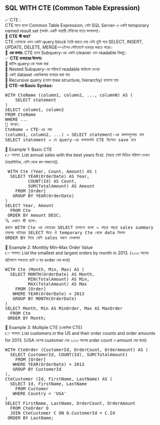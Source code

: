 ## SQL WITH CTE (Common Table Expression) 

✅ CTE : <br> 
CTE মানে হলো Common Table Expression, যেটা SQL Server-এ একটা temporary named result set (অর্থাৎ একটি অস্থায়ী টেবিলের মতো ফলাফল)। <br> 
🔹 <b>CTE কী করে? </b> <br> 
CTE তোমাকে এমন একটা query block তৈরি করতে দেয় যেটা তুমি পরে SELECT, INSERT, UPDATE, DELETE, MERGE—এইসব স্টেটমেন্টে ব্যবহার করতে পারো। <br> 
📌 <b>এক কথায়: </b> CTE হলো Subquery-এর একটা cleaner এবং readable বিকল্প। <br> 
✅ <b>CTE ব্যবহারের উদ্দেশ্য: </b>  <br>
🔹 জটিল query-কে সহজ করা  <br>
🔹 Nested Subquery-এর পরিবর্তে readable কাঠামো দেওয়া  <br>
🔹 একই dataset একাধিকবার ব্যবহার করা যায়  <br>
🔹 Recursive query (যেমন tree structure, hierarchy) বানানো যায়  <br>
🧩 <b>CTE-এর Basic Syntax: </b> 
<pre>
WITH CteName (column1, column2, ..., columnN) AS (
    SELECT statement
)
SELECT column1, column2
FROM CteName
WHERE ...
🔸 ব্যাখ্যা:
CteName → CTE-এর নাম
(column1, column2, ...) → SELECT statement-এর কলামগুলোর নাম
SELECT statement → যে query-এর ফলাফলটা CTE হিসেবে save হবে
</pre>
🧮 Example 1: Basic CTE <br> 
👉 সমস্যা: List annual sales with the best years first. (বছরে মোট বিক্রির পরিমাণ দেখাও (বছরভিত্তিক, বেশি থেকে কম সাজানো)). 
<pre>
 WITH Cte (Year, Count, Amount) AS (
  SELECT YEAR(OrderDate) AS Year,
         COUNT(Id) AS Count,
         SUM(TotalAmount) AS Amount
    FROM [Order]
   GROUP BY YEAR(OrderDate)
)
SELECT Year, Amount 
  FROM Cte
 ORDER BY Amount DESC;
🔍 এখানে কী হলো:
প্রথমে WITH Cte এর ভেতরের SELECT চালানো হলো → বছরে বছরে sales summary
তারপর বাইরের SELECT দিয়ে ঐ temporary Cte থেকে data নিলাম
ORDER BY দিয়ে বেশি sales আগে দেখালাম
</pre>
🧩 Example 2: Monthly Min–Max Order Value <br> 
👉 সমস্যা: List the smallest and largest orders by month in 2013.  (২০১৩ সালের প্রতিমাসে সবচেয়ে ছোট ও বড় order বের করো)
<pre>
WITH Cte (Month, Min, Max) AS (
  SELECT MONTH(OrderDate) AS Month,
         MIN(TotalAmount) AS Min,
         MAX(TotalAmount) AS Max
    FROM [Order]
   WHERE YEAR(OrderDate) = 2013
   GROUP BY MONTH(OrderDate)
)
SELECT Month, Min AS MinOrder, Max AS MaxOrder
  FROM Cte
 ORDER BY Month; 
</pre>
🧩 Example 3: Multiple CTE (একাধিক CTE) <br> 
👉 সমস্যা:  List customers in the US and their order counts and order amounts for 2013.  (USA দেশের customer দের ২০১৩ সালের order count ও amount বের করো) 
<pre>
WITH CteOrder (CustomerId, OrderCount, OrderAmount) AS (
  SELECT CustomerId, COUNT(Id), SUM(TotalAmount)
    FROM [Order]
   WHERE YEAR(OrderDate) = 2013
   GROUP BY CustomerId
),
CteCustomer (Id, FirstName, LastName) AS (
  SELECT Id, FirstName, LastName
    FROM Customer
   WHERE Country = 'USA'
)
SELECT FirstName, LastName, OrderCount, OrderAmount
  FROM CteOrder O
  JOIN CteCustomer C ON O.CustomerId = C.Id
 ORDER BY LastName;
</pre>








